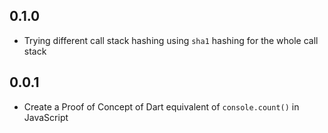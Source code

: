 ## 0.1.0

- Trying different call stack hashing using `sha1` hashing for the whole call stack

## 0.0.1

- Create a Proof of Concept of Dart equivalent of `console.count()` in JavaScript
